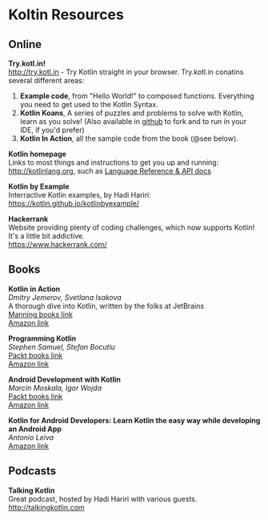 # Koltin Resources

## Online

**Try.kotl.in!**  
http://try.kotl.in - Try Kotlin straight in your browser. Try.kotl.in conatins several different areas:  
1. **Example code**, from "Hello World!" to composed functions. Everything you need to get used to the Kotlin Syntax.
2. **Kotlin Koans**, A series of puzzles and problems to solve with Kotlin, learn as you solve! (Also available in [github](https://github.com/Kotlin/kotlin-koans) to fork and to run in your IDE, if you'd prefer)
3. **Kotlin In Action**, all the sample code from the book (@see below).

**Kotlin homepage**  
Links to most things and instructions to get you up and running: http://kotlinlang.org, such as [Language Reference & API docs](http://kotlinlang.org/docs/reference/)

**Kotlin by Example**  
Interractive Kotlin examples, by Hadi Hariri:
https://kotlin.github.io/kotlinbyexample/

**Hackerrank**  
Website providing plenty of coding challenges, which now supports Kotlin! It's a little bit addictive.  
https://www.hackerrank.com/

## Books

**Kotlin in Action**  
_Dmitry Jemerov, Svetlana Isakova_  
A thorough dive into Kotlin, written by the folks at JetBrains  
[Manning books link](https://www.manning.com/books/kotlin-in-action)  
[Amazon link](https://www.amazon.co.uk/Kotlin-Action-Dmitry-Jemerov/dp/1617293296)

**Programming Kotlin**  
_Stephen Samuel, Stefan Bocutiu_  
[Packt books link](https://www.packtpub.com/application-development/programming-kotlin)  
[Amazon link](https://www.amazon.co.uk/d/Books/Programming-Kotlin-Stephen-Samuel/1787126366/)

**Android Development with Kotlin**  
_Marcin Moskala, Igor Wojda_  
[Packt books link](https://www.packtpub.com/application-development/android-development-kotlin)  
[Amazon link](https://www.amazon.co.uk/Android-Development-Kotlin-Marcin-Moskala-ebook/dp/B01M24JMRD/)

**Kotlin for Android Developers: Learn Kotlin the easy way while developing an Android App**  
_Antonio Leiva_  
[Amazon link](https://www.amazon.co.uk/Kotlin-Android-Developers-Learn-developing/dp/1530075610/)

## Podcasts

**Talking Kotlin**  
Great podcast, hosted by Hadi Hariri with various guests.  
http://talkingkotlin.com
